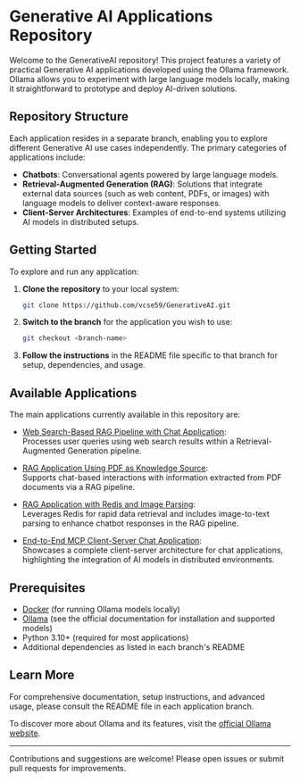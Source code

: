 <!--
    Documentation:
    This README offers a detailed overview of the GenerativeAI project repository.
    The repository contains several Generative AI applications, each maintained in its own branch.
    For setup and usage instructions, please refer to the README file within the relevant branch.
-->

# Generative AI Applications Repository

Welcome to the GenerativeAI repository! This project features a variety of practical Generative AI applications developed using the Ollama framework. Ollama allows you to experiment with large language models locally, making it straightforward to prototype and deploy AI-driven solutions.

## Repository Structure

Each application resides in a separate branch, enabling you to explore different Generative AI use cases independently. The primary categories of applications include:

- **Chatbots**: Conversational agents powered by large language models.
- **Retrieval-Augmented Generation (RAG)**: Solutions that integrate external data sources (such as web content, PDFs, or images) with language models to deliver context-aware responses.
- **Client-Server Architectures**: Examples of end-to-end systems utilizing AI models in distributed setups.

## Getting Started

To explore and run any application:

1. **Clone the repository** to your local system:
   ```bash
   git clone https://github.com/vcse59/GenerativeAI.git
   ```
2. **Switch to the branch** for the application you wish to use:
   ```bash
   git checkout <branch-name>
   ```
3. **Follow the instructions** in the README file specific to that branch for setup, dependencies, and usage.

## Available Applications

The main applications currently available in this repository are:

- [Web Search-Based RAG Pipeline with Chat Application]([https://github.com/vcse59/GenerativeAI/tree/Ollama_Chatbot](https://github.com/vcse59/GenerativeAI/tree/feature-chatapp-websearch-rag-pipeline)):  
  Processes user queries using web search results within a Retrieval-Augmented Generation pipeline.

- [RAG Application Using PDF as Knowledge Source](https://github.com/vcse59/GenerativeAI/tree/rag-based-application):  
  Supports chat-based interactions with information extracted from PDF documents via a RAG pipeline.

- [RAG Application with Redis and Image Parsing](https://github.com/vcse59/GenerativeAI/tree/redis_image_based_rag_pipeline):  
  Leverages Redis for rapid data retrieval and includes image-to-text parsing to enhance chatbot responses in the RAG pipeline.

- [End-to-End MCP Client-Server Chat Application](https://github.com/vcse59/GenerativeAI/tree/mcp-client-server-e2e):  
  Showcases a complete client-server architecture for chat applications, highlighting the integration of AI models in distributed environments.

## Prerequisites

- [Docker](https://www.docker.com/) (for running Ollama models locally)
- [Ollama](https://ollama.com/) (see the official documentation for installation and supported models)
- Python 3.10+ (required for most applications)
- Additional dependencies as listed in each branch's README

## Learn More

For comprehensive documentation, setup instructions, and advanced usage, please consult the README file in each application branch.

To discover more about Ollama and its features, visit the [official Ollama website](https://ollama.com/).

---

Contributions and suggestions are welcome! Please open issues or submit pull requests for improvements.
